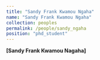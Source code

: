 ```yaml
---
title: "Sandy Frank Kwamou Ngaha"
name: "Sandy Frank Kwamou Ngaha"
collection: peoples
permalink: /people/sandy_ngaha
position: "phd_student"
---
```


**[Sandy Frank Kwamou Nagaha]** 
